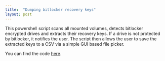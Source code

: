 ```yaml
---
title:  "Dumping bitlocker recovery keys"
layout: post
---
```


This powershell script scans all mounted volumes, detects bitlocker encrypted drives and extracts their recovery keys. If a drive is not protected by bitlocker, it notifies the user. The script then allows the user to save the extracted keys to a CSV via a simple GUI based file picker.

You can find the code [here](https://github.com/reubs01/dumpBitlockerKeys).
